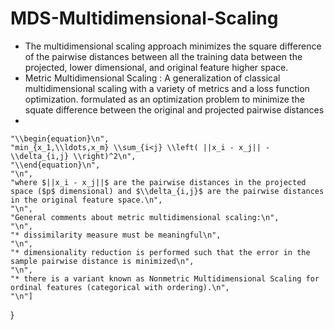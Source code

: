 # MDS-Multidimensional-Scaling

- The multidimensional scaling approach minimizes the square difference of the pairwise distances between all the training data between the projected, lower dimensional, and original feature higher space.
- Metric Multidimensional Scaling : A generalization of classical multidimensional scaling with a variety of metrics and a loss function optimization. formulated as an optimization problem to minimize the squate difference between the original and projected pairwise distances
- 


    "\\begin{equation}\n",
    "min_{x_1,\\ldots,x_m} \\sum_{i<j} \\left( ||x_i - x_j|| - \\delta_{i,j} \\right)^2\n",
    "\\end{equation}\n",
    "\n",
    "where $||x_i - x_j||$ are the pairwise distances in the projected space ($p$ dimensional) and $\\delta_{i,j}$ are the pairwise distances in the original feature space.\n",
    "\n",
    "General comments about metric multidimensional scaling:\n",
    "\n",
    "* dissimilarity measure must be meaningful\n",
    "\n",
    "* dimensionality reduction is performed such that the error in the sample pairwise distance is minimized\n",
    "\n",
    "* there is a variant known as Nonmetric Multidimensional Scaling for ordinal features (categorical with ordering).\n",
    "\n"]
}
